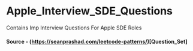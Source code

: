 # Apple_Interview_SDE_Questions
 Contains Imp Interview Questions For Apple SDE Roles

#### Source - (https://seanprashad.com/leetcode-patterns/)[Question_Set]
